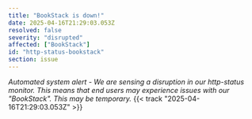 ```yaml
---
title: "BookStack is down!"
date: 2025-04-16T21:29:03.053Z
resolved: false
severity: "disrupted"
affected: ["BookStack"]
id: "http-status-bookstack"
section: issue
---
```


**Automated system alert* - We are sensing a disruption in our http-status monitor. This means that end users may experience issues with our "BookStack". This may be temporary.* {{< track "2025-04-16T21:29:03.053Z" >}}
